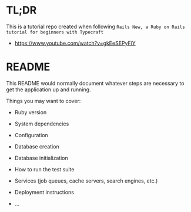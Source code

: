 # TL;DR

This is a tutorial repo created when following
`Rails New, a Ruby on Rails tutorial for beginners with Typecraft`
- https://www.youtube.com/watch?v=gkEeSEPyFiY

# README

This README would normally document whatever steps are necessary to get the
application up and running.

Things you may want to cover:

* Ruby version

* System dependencies

* Configuration

* Database creation

* Database initialization

* How to run the test suite

* Services (job queues, cache servers, search engines, etc.)

* Deployment instructions

* ...
